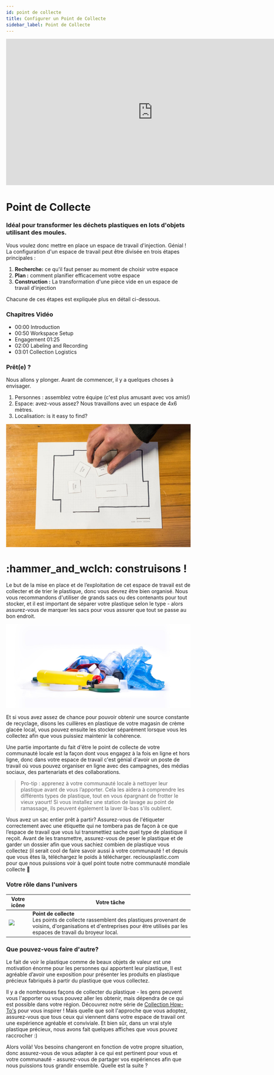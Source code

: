 ```yaml
---
id: point de collecte
title: Configurer un Point de Collecte
sidebar_label: Point de Collecte
---
```


<div class="videocontainer">
  <iframe width="800" height="400" src="https://www.youtube.com/embed/i2h3DWEJl84" frameborder="0" allow="accelerometer; autoplay; encrypted-media; gyroscope; picture-in-picture" allowfullscreen></iframe>
</div>

<style>
:root {
  --highlight: #37b4a3;
  --hover: #37b4a3;
}
</style>

# Point de Collecte

<div class="videoChapters">
<div class="videoChaptersMain">

### Idéal pour transformer les déchets plastiques en lots d'objets utilisant des moules.

Vous voulez donc mettre en place un espace de travail d'injection. Génial ! La configuration d'un espace de travail peut être divisée en trois étapes principales :

1. <b>Recherche:</b> ce qu'il faut penser au moment de choisir votre espace
2. <b>Plan :</b> comment planifier efficacement votre espace
3. <b>Construction :</b> La transformation d'une pièce vide en un espace de travail d'injection

Chacune de ces étapes est expliquée plus en détail ci-dessous.

</div>
<div class="videoChaptersSidebar">

### Chapitres Vidéo

- 00:00 Introduction
- 00:50 Workspace Setup
- Engagement 01:25
- 02:00 Labeling and Recording
- 03:01 Collection Logistics

</div>
</div>

### Prêt(e) ?

Nous allons y plonger. Avant de commencer, il y a quelques choses à envisager.

1. Personnes : assemblez votre équipe (c'est plus amusant avec vos amis!)
2. Espace: avez-vous assez? Nous travaillons avec un espace de 4x6 mètres.
3. Localisation: is it easy to find?

![Espace de travail de la collection](assets/spaces_collection.jpg)

# :hammer_and_wclch: construisons !

Le but de la mise en place et de l’exploitation de cet espace de travail est de collecter et de trier le plastique, donc vous devrez être bien organisé. Nous vous recommandons d'utiliser de grands sacs ou des contenants pour tout stocker, et il est important de séparer votre plastique selon le type - alors assurez-vous de marquer les sacs pour vous assurer que tout se passe au bon endroit.

![Tas de Plastique](assets/PileofPlastic.jpg)

Et si vous avez assez de chance pour pouvoir obtenir une source constante de recyclage, disons les cuillères en plastique de votre magasin de crème glacée local, vous pouvez ensuite les stocker séparément lorsque vous les collectez afin que vous puissiez maintenir la cohérence.

Une partie importante du fait d'être le point de collecte de votre communauté locale est la façon dont vous engagez à la fois en ligne et hors ligne, donc dans votre espace de travail c'est génial d'avoir un poste de travail où vous pouvez organiser en ligne avec des campagnes, des médias sociaux, des partenariats et des collaborations.

> Pro-tip : apprenez à votre communauté locale à nettoyer leur plastique avant de vous l’apporter. Cela les aidera à comprendre les différents types de plastique, tout en vous épargnant de frotter le vieux yaourt! Si vous installez une station de lavage au point de ramassage, ils peuvent également la laver là-bas s'ils oublient.

Vous avez un sac entier prêt à partir? Assurez-vous de l'étiqueter correctement avec une étiquette qui ne tombera pas de façon à ce que l’espace de travail que vous lui transmettiez sache quel type de plastique il reçoit. Avant de les transmettre, assurez-vous de peser le plastique et de garder un dossier afin que vous sachiez combien de plastique vous collectez (il serait cool de faire savoir aussi à votre communauté ! et depuis que vous êtes là, téléchargez le poids à télécharger. reciousplastic.com pour que nous puissions voir à quel point toute notre communauté mondiale collecte 💪

### Votre rôle dans l'univers
| Votre icône                                                                              | Votre tâche                                                                                                                                                                                               |
| ---------------------------------------------------------------------------------------- | --------------------------------------------------------------------------------------------------------------------------------------------------------------------------------------------------------- |
| <img src="../assets/universe/badge-collection-point.png" width="150" /> | __Point de collecte__ <br> Les points de collecte rassemblent des plastiques provenant de voisins, d'organisations et d'entreprises pour être utilisés par les espaces de travail du broyeur local. |


### Que pouvez-vous faire d'autre?

Le fait de voir le plastique comme de beaux objets de valeur est une motivation énorme pour les personnes qui apportent leur plastique, Il est agréable d’avoir une exposition pour présenter les produits en plastique précieux fabriqués à partir du plastique que vous collectez.

Il y a de nombreuses façons de collecter du plastique - les gens peuvent vous l'apporter ou vous pouvez aller les obtenir, mais dépendra de ce qui est possible dans votre région. Découvrez notre série de <a href="https://community.preciousplastic.com/how-to/set-up-a-collection-point">Collection How-To's</a> pour vous inspirer ! Mais quelle que soit l'approche que vous adoptez, assurez-vous que tous ceux qui viennent dans votre espace de travail ont une expérience agréable et conviviale. Et bien sûr, dans un vrai style plastique précieux, nous avons fait quelques affiches que vous pouvez raccrocher :)

Alors voilà! Vos besoins changeront en fonction de votre propre situation, donc assurez-vous de vous adapter à ce qui est pertinent pour vous et votre communauté - assurez-vous de partager vos expériences afin que nous puissions tous grandir ensemble. Quelle est la suite ?
